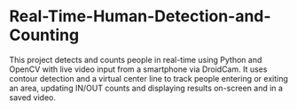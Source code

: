 # Real-Time-Human-Detection-and-Counting
This project detects and counts people in real-time using Python and OpenCV with live video input from a smartphone via DroidCam. It uses contour detection and a virtual center line to track people entering or exiting an area, updating IN/OUT counts and displaying results on-screen and in a saved video.
